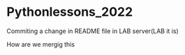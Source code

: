 # Pythonlessons_2022

Commiting a change in README file in LAB server(LAB it is)

How are we mergig this

